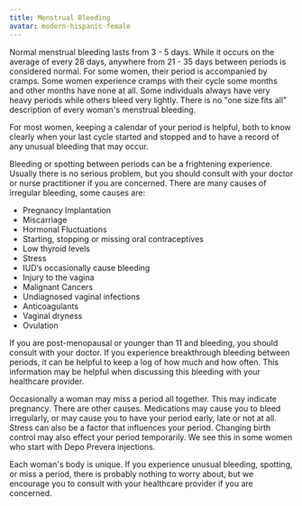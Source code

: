 ```yaml
---
title: Menstrual Bleeding
avatar: modern-hispanic-female
---
```


Normal menstrual bleeding lasts from 3 - 5 days. While it occurs on the
average of every 28 days, anywhere from 21 - 35 days between periods is
considered normal. For some women, their period is accompanied by
cramps. Some women experience cramps with their cycle some months and
other months have none at all. Some individuals always have very heavy
periods while others bleed very lightly.  There is no "one size fits
all" description of every woman's menstrual bleeding.

For most women, keeping a calendar of your period is helpful, both to
know clearly when your last cycle started and stopped and to have a
record of any unusual bleeding that may occur.

Bleeding or spotting between periods can be a frightening experience.
Usually there is no serious problem, but you should consult with your
doctor or nurse practitioner if you are concerned. There are many causes
of irregular bleeding, some causes are:

- Pregnancy Implantation
- Miscarriage
- Hormonal Fluctuations
- Starting, stopping or missing oral contraceptives
- Low thyroid levels
- Stress
- IUD’s occasionally cause bleeding
- Injury to the vagina
- Malignant Cancers
- Undiagnosed vaginal infections
- Anticoagulants
- Vaginal dryness
- Ovulation

If you are post-menopausal or younger than 11 and bleeding, you should
consult with your doctor. If you experience breakthrough bleeding
between periods, it can be helpful to keep a log of how much and how
often. This information may be helpful when discussing this bleeding
with your healthcare provider.

Occasionally a woman may miss a period all together. This may indicate
pregnancy. There are other causes. Medications may cause you to bleed
irregularly, or may cause you to have your period early, late or not at
all. Stress can also be a factor that influences your period. Changing
birth control may also effect your period temporarily. We see this in
some women who start with Depo Prevera injections.

Each woman's body is unique. If you experience unusual bleeding,
spotting, or miss a period, there is probably nothing to worry about,
but we encourage you to consult with your healthcare provider if you are
concerned.


